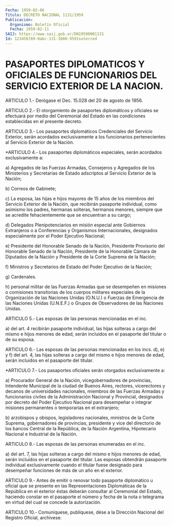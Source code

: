 ```yaml
---
Fecha: 1959-02-06
Título: DECRETO NACIONAL 1131/1959
Publicación:
  Organismo: Boletín Oficial
  Fecha: 1959-02-11
SAIJ: https://www.saij.gob.ar/DN19590001131
Id: 123456789-0abc-131-1000-9591soterced
---
```

# PASAPORTES DIPLOMATICOS Y OFICIALES DE FUNCIONARIOS DEL SERVICIO EXTERIOR DE LA NACION.

<a id="1"></a>
ARTICULO 1.- Derógase el Dec. 15.028 del 20 de agosto de 1956.

<a id="2"></a>
ARTICULO  2.-  El  otorgamiento  de  pasaportes diplomáticos y oficiales se efectuará por medio del Ceremonial  del  Estado en las condiciones establecidas en el presente decreto.

<a id="3"></a>
ARTICULO  3.-  Los  pasaportes  diplomáticos  Credenciales del Servicio Exterior, serán acordados exclusivamente a los funcionarios  pertenecientes  al  Servicio Exterior de  la  Nación.

<a id="4"></a>
*ARTICULO  4.-  Los  pasaportes diplomáticos especiales, serán acordados exclusivamente a:

a) Agregados de las Fuerzas  Armadas, Consejeros y Agregados de los Ministerios  y  Secretarías  de  Estado    adscriptos  al  Servicio Exterior de la Nación;

b) Correos de Gabinete;

c) La esposa, las hijas e hijos mayores de 15  años de los miembros del  Servicio  Exterior  de  la  Nación,  que  recibirán  pasaporte individual,  como asimismo los padres, hermanas solteras,  hermanos menores, siempre  que se acredite fehacientemente que se encuentran a su cargo;

d) Delegados Plenipotenciarios  en  misión  especial ante Gobiernos Extranjeros    o   a  Conferencias  y  Organismos  Internacionales, designados especialmente  por  el  Poder  Ejecutivo  Nacional;

e)  Presidente  del  Honorable  Senado  de  la  Nación,  Presidente Provisorio  del  Honorable  Senado  de la Nación, Presidente de  la Honorable  Cámara  de Diputados de la Nación  y  Presidente  de  la Corte Suprema de la Nación;

f) Ministros y Secretarios  de  Estado  del  Poder  Ejecutivo de la Nación;

g) Cardenales.

h)  personal  militar  de las Fuerzas Armadas que se desempeñen  en misiones  o  comisiones  transitorias   de  los  cuerpos  militares especiales  de la Organización de las Naciones  Unidas  (O.N.U.)  o Fuerzas de Emergencia  de  las  Naciones Unidas (U.N.E.F.) o Grupos de Observadores de las Naciones Unidas.

<a id="5"></a>
ARTICULO 5.- Las esposas de las personas mencionadas en el inc.

a) del  art. 4 recibirán pasaporte individual, las hijas solteras a cargo del  mismo  e  hijos  menores  de edad, serán incluidos en el pasaporte del titular o de su esposa.

<a id="6"></a>
ARTICULO  6.-  Las  esposas de las personas mencionadas en los incs. d), e) y f) del art.  4, las hijas solteras a cargo del mismo e  hijos  menores de edad, serán  incluidos  en  el  pasaporte  del titular.

<a id="7"></a>
*ARTICULO  7.-  Los  pasaportes  oficiales  serán  otorgados exclusivamente a:

a) Procurador General de la Nación, vicegobernadores de provincias,  Intendente  Municipal  de  la  ciudad de Buenos Aires, rectores,  vicerectores  y  decanos  de  universidades  nacionales, miembros  de  las  Fuerzas  Armadas y funcionarios  civiles  de  la Administración Nacional y Provincial,  designados  por  decreto del Poder  Ejecutivo  Nacional  para  desempeñar  o  integrar  misiones permanentes o temporarias en el extranjero;

b) arzobispos y obispos, legisladores nacionales, ministros  de  la Corte  Suprema,  gobernadores  de provincias, presidente y vice del directorio de los bancos Central  de  la  República,  de  la Nación Argentina,    Hipotecario  Nacional  e  Industrial  de  la  Nación.

<a id="8"></a>
ARTICULO 8.- Las esposas de las personas enumeradas en el inc.

a) del  art.  7,  las  hijas  solteras  a  cargo  del mismo e hijos menores de edad, serán incluidos en el pasaporte del  titular.  Las esposas  obtendrán  pasaporte  individual  exclusivamente cuando el titular fuese designado para desempeñar funciones  de más de un año en el exterior.

<a id="9"></a>
ARTICULO  9.-  Antes  de  emitir  o  renovar  todo  pasaporte diplomático  u  oficial  que  se  presente  en las Representaciones Diplomáticas  de  la  República  en  el  exterior  éstas    deberán consultar   al  Ceremonial  del  Estado,  haciendo  constar  en  el pasaporte el  número  y  fecha de la nota o telegrama en virtud del cual se concede la autorización.

<a id="10"></a>
ARTICULO  10.-  Comuníquese,  publíquese,  dése a la Dirección Nacional del Registro Oficial, archívese.